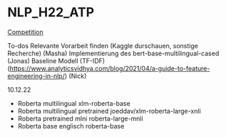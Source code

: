 # NLP_H22_ATP

[Competition](https://www.kaggle.com/competitions/contradictory-my-dear-watson)

To-dos
Relevante Vorarbeit finden (Kaggle durschauen, sonstige Recherche) (Masha)
Implementierung des bert-base-multilingual-cased  (Jonas)
Baseline Modell (TF-IDF) (https://www.analyticsvidhya.com/blog/2021/04/a-guide-to-feature-engineering-in-nlp/) (Nick)

10.12.22
- Roberta multilingual                xlm-roberta-base
- Roberta multilingual pretrained     joeddav/xlm-roberta-large-xnli
- Roberta pretrained                  mlni roberta-large-mnli
- Roberta base englisch               roberta-base

